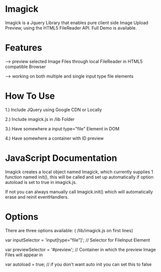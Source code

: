# Imagick

Imagick is a Jquery Library that enables pure client side Image Upload Preview, using the HTML5 FileReader API. Full Demo is available.


# Features

--> preview selected Image Files through local FileReader in HTML5 compatible Browser

--> working on both multiple and single input type file elements


# How To Use

1.) Include JQuery using Google CDN or Locally 

2.) Include imagick.js in /lib Folder 

3.) Have somewhere a input type="file" Element in DOM 

4.) Have somewhere a container with ID preview 


# JavaScript Documentation 

Imagick creates a local object named Imagick, which currently supplies 1 function named init(), this will be called and set up automatically if option autoload is set to true in imagick.js. 

If not you can always manually call Imagick.init() which will automatically erase and reinit eventHandlers. 


# Options 

There are three options available: ( /lib/imagick.js on first lines) 

var inputSelector = 'input[type="file"]'; // Selector for FileInput Element

var previewSelector = '#preview'; // Container in which the preview Image Files will appear in

var autoload = true; // if you don't want auto init you can set this to false
